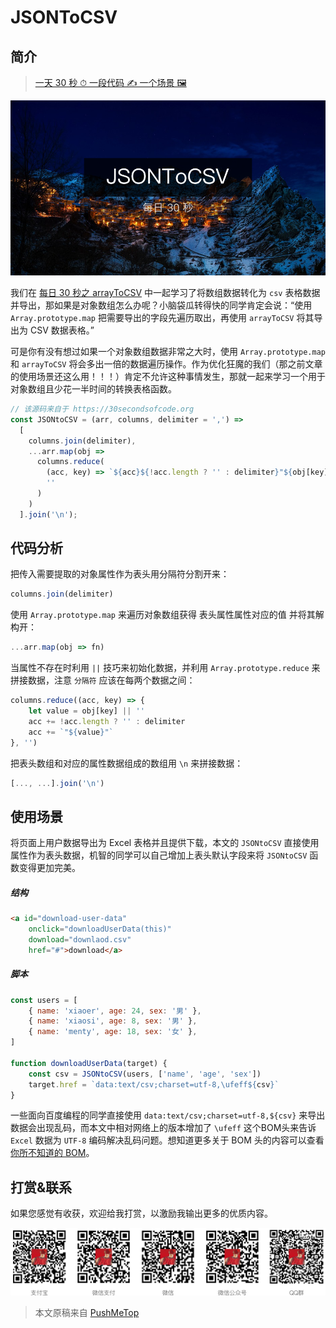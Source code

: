 # JSONToCSV

## 简介

> [一天 30 秒 ⏱ 一段代码 ✍️ 一个场景 🖼](https://github.com/pushmetop/30-seconds-for-everyday)

![封面](https://raw.githubusercontent.com/pushmetop/resource/master/30-seconds-for-everyday/json-to-csv/poster.png)

我们在 [每日 30 秒之 arrayToCSV](https://pushmetop.github.io/blog/array-to-csv-for-30-seconds-of-code) 中一起学习了将数组数据转化为 `csv` 表格数据并导出，那如果是对象数组怎么办呢？小脑袋瓜转得快的同学肯定会说：“使用 `Array.prototype.map` 把需要导出的字段先遍历取出，再使用 `arrayToCSV` 将其导出为 CSV 数据表格。”

可是你有没有想过如果一个对象数组数据非常之大时，使用 `Array.prototype.map` 和 `arrayToCSV` 将会多出一倍的数据遍历操作。作为优化狂魔的我们（那之前文章的使用场景还这么用！！！）肯定不允许这种事情发生，那就一起来学习一个用于对象数组且少花一半时间的转换表格函数。

```javascript
// 该源码来自于 https://30secondsofcode.org
const JSONtoCSV = (arr, columns, delimiter = ',') =>
  [
    columns.join(delimiter),
    ...arr.map(obj =>
      columns.reduce(
        (acc, key) => `${acc}${!acc.length ? '' : delimiter}"${obj[key] || ''}"`,
        ''
      )
    )
  ].join('\n');
```

<!--more-->

## 代码分析

把传入需要提取的对象属性作为表头用分隔符分割开来：

```javascript
columns.join(delimiter)
```

使用 `Array.prototype.map` 来遍历对象数组获得 表头属性属性对应的值 并将其解构开：

```javascript
...arr.map(obj => fn)
```

当属性不存在时利用 `||` 技巧来初始化数据，并利用 `Array.prototype.reduce` 来拼接数据，注意 `分隔符` 应该在每两个数据之间：

```javascript
columns.reduce((acc, key) => {
    let value = obj[key] || ''
    acc += !acc.length ? '' : delimiter
    acc += `"${value}"`
}, '')
```

把表头数组和对应的属性数据组成的数组用 `\n` 来拼接数据：

```javascript
[..., ...].join('\n')
```

## 使用场景

将页面上用户数据导出为 Excel 表格并且提供下载，本文的 `JSONtoCSV` 直接使用属性作为表头数据，机智的同学可以自己增加上表头默认字段来将 `JSONtoCSV` 函数变得更加完美。

##### 结构

```html  
<a id="download-user-data"
    onclick="downloadUserData(this)"
    download="downlaod.csv"
    href="#">download</a>      
```

##### 脚本

```javascript
const users = [
    { name: 'xiaoer', age: 24, sex: '男' },
    { name: 'xiaosi', age: 8, sex: '男' },
    { name: 'menty', age: 18, sex: '女' },
]

function downloadUserData(target) {
    const csv = JSONtoCSV(users, ['name', 'age', 'sex'])
    target.href = `data:text/csv;charset=utf-8,\ufeff${csv}`
}
```

一些面向百度编程的同学直接使用 `data:text/csv;charset=utf-8,${csv}` 来导出数据会出现乱码，而本文中相对网络上的版本增加了 `\ufeff` 这个BOM头来告诉 `Excel` 数据为 `UTF-8` 编码解决乱码问题。想知道更多关于 BOM 头的内容可以查看 [你所不知道的 BOM](https://pushmetop.github.io/blog/you-dont-know-bom)。

## 打赏&联系

如果您感觉有收获，欢迎给我打赏，以激励我输出更多的优质内容。

![打赏&联系](https://raw.githubusercontent.com/pushmetop/resource/master/donate/donate.png)

> 本文原稿来自 [PushMeTop](https://github.com/pushmetop)